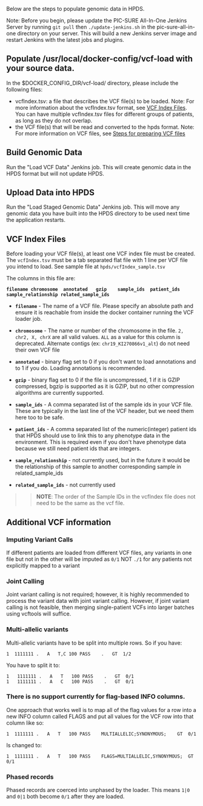 Below are the steps to populate genomic data in HPDS.

Note: Before you begin, please update the PIC-SURE All-In-One Jenkins Server by running `git pull` then `./update-jenkins.sh` in the pic-sure-all-in-one directory on your server. This will build a new Jenkins server image and restart Jenkins with the latest jobs and plugins.

## Populate /usr/local/docker-config/vcf-load with your source data.

In the $DOCKER_CONFIG_DIR/vcf-load/ directory, please include the following files:
- vcfIndex.tsv: a file that describes the VCF file(s) to be loaded.
  Note: For more information about the vcfIndex.tsv format, see [VCF Index Files](#vcf-index-files). You can have multiple vcfIndex.tsv files for different groups of patients, as long as they do not overlap.
- the VCF file(s) that will be read and converted to the hpds format.
  Note: For more information on VCF files, see [Steps for preparing VCF files](https://github.com/bch-gnome/hpds_annotation#recommended-steps-for-preparing-vcf-files)

## Build Genomic Data

Run the "Load VCF Data" Jenkins job. This will create genomic data in the HPDS format but will not update HPDS.

## Upload Data into HPDS 

Run the "Load Staged Genomic Data" Jenkins job. This will move any genomic data you have built into the HPDS directory to be used next time the application restarts.


## VCF Index Files

Before loading your VCF file(s), at least one VCF index file must be created. The `vcfIndex.tsv` must be a tab separated flat file with 1 line per VCF file you intend to load. See sample file at `hpds/vcfIndex_sample.tsv`

The columns in this file are:

**`filename	chromosome	annotated	gzip	sample_ids	patient_ids	sample_relationship	related_sample_ids`**

- **`filename`** - The name of a VCF file. Please specify an absolute path and ensure it is reachable from inside the docker container running the VCF loader job.

- **`chromosome`** - The name or number of the chromosome in the file. `2, chr2, X, chrX` are all valid values. `ALL` as a value for this column is deprecated. Alternate contigs (ex: `chr19_KI270866v1_alt`) do not need their own VCF file

- **`annotated`** - binary flag set to 0 if you don't want to load annotations and to 1 if you do. Loading annotations is recommended.

- **`gzip`** - binary flag set to 0 if the file is uncompressed, 1 if it is GZIP compressed, bgzip is supported as it is GZIP, but no other compression algorithms are currently supported.

- **`sample_ids`** - A comma separated list of the sample ids in your VCF file. These are typically in the last line of the VCF header, but we need them here too to be safe.

- **`patient_ids`** - A comma separated list of the numeric(integer) patient ids that HPDS should use to link this to any phenotype data in the environment. This is required even if you don't have phenotype data because we still need patient ids that are integers.

- **`sample_relationship`** - not currently used, but in the future it would be the relationship of this sample to another corresponding sample in related_sample_ids

- **`related_sample_ids`** - not currently used

>> **NOTE**: The order of the Sample IDs in the vcfIndex file does not need to be the same as the vcf file.


## Additional VCF information

### Imputing Variant Calls

If different patients are loaded from different VCF files, any variants in one file but not in the other will be imputed as `0/1` NOT `./1` for any patients not explicitly mapped to a variant

### Joint Calling

Joint variant calling is not required; however, it is highly recommended to process the variant data with joint variant calling. However, if joint variant calling is not feasible, then merging single-patient VCFs into larger batches using vcftools will suffice.

### Multi-allelic variants

Multi-allelic variants have to be split into multiple rows. So if you have:

`1	1111111	.	A	T,C	100	PASS	.	GT	1/2`

You have to split it to:

```
1	1111111	.	A	T	100	PASS	.	GT	0/1
1	1111111	.	A	C	100	PASS	.	GT	0/1
```


### There is no support currently for flag-based INFO columns. 

One approach that works well is to map all of the flag values for a row into a new INFO column called FLAGS and put all values for the VCF row into that column like so:

`1	1111111	.	A	T	100	PASS	MULTIALLELIC;SYNONYMOUS;	GT	0/1`

Is changed to:

`1	1111111	.	A	T	100	PASS	FLAGS=MULTIALLELIC,SYNONYMOUS;	GT	0/1`

### Phased records 
Phased records are coerced into unphased by the loader. This means `1|0` and `0|1` both become `0/1` after they are loaded.
